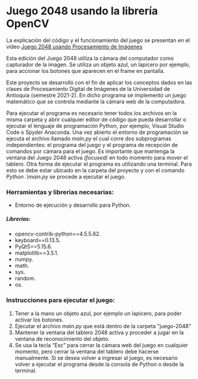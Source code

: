 # Juego 2048 usando la librería OpenCV

La explicación del código y el funcionamiento del juego se presentan en el vídeo [Juego 2048 usando Procesamiento de Imágenes](https://youtu.be/tlGB59VHQpQ)

Esta edición del Juego 2048 utiliza la cámara del computador como capturador de la imagen. Se utiliza un objeto azul, un lapicero por ejemplo, para accionar los botones que aparecen en el frame en pantalla.

Este proyecto se desarrolló con el fin de aplicar los conceptos dados en las clases de Procesamiento Digital de Imágenes de la Universidad de Antioquia (semestre 2021-2). En dicho programa se implementó un juego matemático que se controla mediante la cámara web de la computadora.

Para ejecutar el programa es necesario tener todos los archivos en la misma carpeta y abrir cualquier editor de código que pueda desarrollar o ejecutar el lenguaje de programación Python, por ejemplo, Visual Studio Code o Spyder Anaconda. Una vez abierto el entorno de programación se ejecuta el archivo llamado _main.py_ el cual corre dos subprogramas independientes: el programa del juego y el programa de recepción de comandos por cámara para el juego. Es importante que mantenga la ventana del Juego 2048 activa _(focused)_ en todo momento para mover el tablero.
Otra forma de ejecutar el programa es utilizando una terminal. Para esto se debe estar ubicado en la carpeta del proyecto y con el comando _Python .\main.py_ se procede a ejecutar el juego.

### Herramientas y librerías necesarias:
- Entorno de ejecución y desarrollo para Python.
##### Librerías:
- opencv-contrib-python==4.5.5.62.
- keyboard==0.13.5.
- PyQt5==5.15.6.
- matplotlib==3.5.1.
- numpy. 
- math.
- sys.
- random. 
- os.

### Instrucciones para ejecutar el juego:
1. Tener a la mano un objeto azul, por ejemplo un lapicero, para poder activar los botones.
2. Ejecutar el archivo _main.py_ que está dentro de la carpeta "juego-2048"
3. Mantener la ventana del tablero 2048 activa y proceder a jugar en la ventana de reconocimiento del objeto.
4. Se usa la tecla “Esc” para cerrar la cámara web del juego en cualquier momento, pero cerrar la ventana del tablero debe hacerse manualmente.
Si se desea volver a ingresar al juego, es necesario volver a ejecutar el programa desde la consola de Python o desde la terminal.
